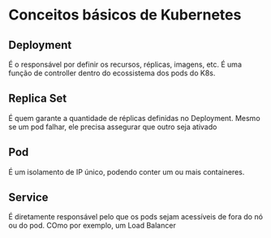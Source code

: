 # Conceitos básicos de Kubernetes

## Deployment
É o responsável por definir os recursos, réplicas, imagens, etc. É uma função de controller dentro do ecossistema dos pods do K8s.

## Replica Set
É quem garante a quantidade de réplicas definidas no Deployment. Mesmo se um pod falhar, ele precisa assegurar que outro seja ativado 

## Pod
É um isolamento de IP único, podendo conter um ou mais containeres.

## Service
É diretamente responsável pelo que os pods sejam acessíveis de fora do nó ou do pod. COmo por exemplo, um Load Balancer

